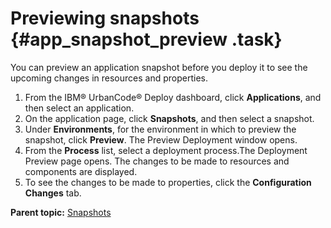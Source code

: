# Previewing snapshots {#app_snapshot_preview .task}

You can preview an application snapshot before you deploy it to see the upcoming changes in resources and properties.

1.  From the IBM® UrbanCode® Deploy dashboard, click **Applications**, and then select an application. 
2.  On the application page, click **Snapshots**, and then select a snapshot.
3.  Under **Environments**, for the environment in which to preview the snapshot, click **Preview**. The Preview Deployment window opens.
4.  From the **Process** list, select a deployment process.The Deployment Preview page opens. The changes to be made to resources and components are displayed.
5.  To see the changes to be made to properties, click the **Configuration Changes** tab.

**Parent topic:** [Snapshots](../topics/app_snapshot.md)

